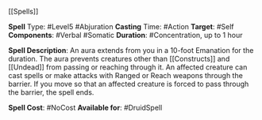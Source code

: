 [[Spells]]

**Spell** Type: #Level5 #Abjuration 
**Casting** Time: #Action 
**Target**: #Self
**Components**: #Verbal #Somatic 
**Duration**: #Concentration, up to 1 hour

**Spell Description**: 
	An aura extends from you in a 10-foot Emanation for the duration. The aura prevents creatures other than [[Constructs]] and [[Undead]] from passing or reaching through it. An affected creature can cast spells or make attacks with Ranged or Reach weapons through the barrier.
	If you move so that an affected creature is forced to pass through the barrier, the spell ends.

**Spell Cost**: #NoCost 
**Available for**: #DruidSpell 